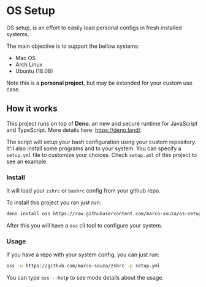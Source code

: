 # OS Setup

OS setup, is an effort to easily load personal configs in fresh installed systems.

The main objective is to support the bellow systems:

- Mac OS
- Arch Linux
- Ubuntu (18.08)

Note this is a **personal project**, but may be extended for your custom use case.

## How it works

This project runs on top of **Deno**, an new and secure runtime for JavaScript and TypeScript. More details here: <https://deno.land/>.

The script will setup your bash configuration using your custom repository. It'll also install some programs and to your system. You can specify a `setup.yml` file to customize your choices. Check `setup.yml` of this project to see an example.

### Install

It will load your `zshrc` or `bashrc` config from your github repo.

To install this project you ran just run:

```sh
deno install oss https://raw.githubusercontent.com/marco-souza/os-setup/master/oss.ts
```

After this you will have a `oss` cli tool to configure your system.

### Usage

If you have a repo with your system config, you can just run:

```sh
oss -u https://github.com/marco-souza/zshrc -p setup.yml
```

You can type `oss --help` to see mode details about the usage.
